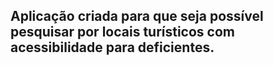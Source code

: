 ## Aplicação criada para que seja possível pesquisar por locais turísticos com acessibilidade para deficientes.
